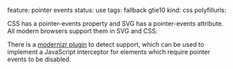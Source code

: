 feature: pointer events
status: use
tags: fallback gtie10
kind: css
polyfillurls:

CSS has a pointer-events property and SVG has a pointer-events attribute. All modern browsers support them in SVG and CSS.

There is a [modernizr plugin](https://github.com/Modernizr/Modernizr/blob/master/feature-detects/css/pointerevents.js) to detect support, which can be used to implement a JavaScript interceptor for elements which require pointer events to be disabled.
